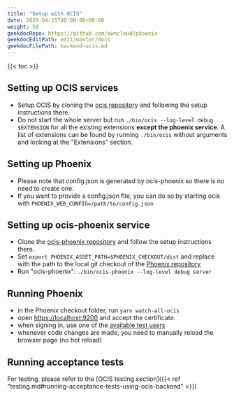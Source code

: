```yaml
---
title: "Setup with OCIS"
date: 2020-04-15T00:00:00+00:00
weight: 50
geekdocRepo: https://github.com/owncloud/phoenix
geekdocEditPath: edit/master/docs
geekdocFilePath: backend-ocis.md
---
```


{{< toc >}}

## Setting up OCIS services

- Setup OCIS by cloning the [ocis repository](https://github.com/owncloud/ocis) and following the setup instructions there.
- Do not start the whole server but run `./bin/ocis --log-level debug $EXTENSION` for all the existing extensions **except the phoenix service**. A list of extensions can be found by running `./bin/ocis` without arguments and looking at the "Extensions" section.

## Setting up Phoenix

- Please note that config.json is generated by ocis-phoenix so there is no need to create one.
- If you want to provide a config.json file, you can do so by starting ocis with `PHOENIX_WEB_CONFIG=/path/to/config.json`

## Setting up ocis-phoenix service

- Clone the [ocis-phoenix repository](https://github.com/owncloud/ocis-phoenix) and follow the setup instructions there.
- Set `export PHOENIX_ASSET_PATH=$PHOENIX_CHECKOUT/dist` and replace with the path to the local git checkout of the [Phoenix repository](https://github.com/owncloud/phoenix)
- Run "ocis-phoenix": `./bin/ocis-phoenix --log-level debug server`

## Running Phoenix

- in the Phoenix checkout folder, run `yarn watch-all-ocis`
- open [https://localhost:9200](https://localhost:9200) and accept the certificate.
- when signing in, use one of the [available test users](https://github.com/owncloud/ocis#quickstart)
- whenever code changes are made, you need to manually reload the browser page (no hot reload)

## Running acceptance tests

For testing, please refer to the [OCIS testing section]({{< ref "testing.md#running-acceptance-tests-using-ocis-backend" >}})

